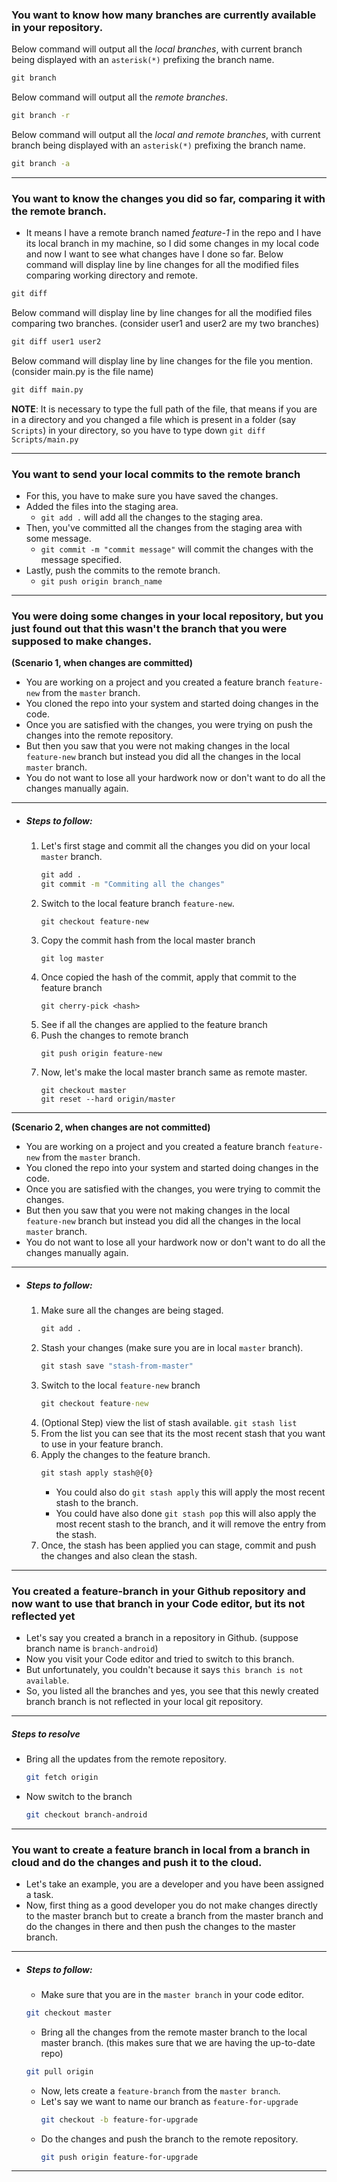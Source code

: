 ### You want to know how many branches are currently available in your repository.

Below command will output all the *local branches*, with current branch being displayed with an `asterisk(*)` prefixing the branch name.
```cmd
git branch
```

Below command will output all the *remote branches*.
```cmd
git branch -r
```

Below command will output all the *local and remote branches*, with current branch being displayed with an `asterisk(*)` prefixing the branch name.
```cmd
git branch -a
```

---

### You want to know the changes you did so far, comparing it with the remote branch.
- It means I have a remote branch named *feature-1* in the repo and I have its local branch in my machine, so I did some changes in my local code and now I want to see what changes have I done so far.
Below command will display line by line changes for all the modified files comparing working directory and remote.
```cmd
git diff
```

Below command will display line by line changes for all the modified files comparing two branches. (consider user1 and user2 are my two branches)
```cmd
git diff user1 user2
```

Below command will display line by line changes for the file you mention. (consider main.py is the file name)
```cmd
git diff main.py
```
**NOTE**: It is necessary to type the full path of the file, that means if you are in a directory and you changed a file which is present in a folder (say `Scripts`) in your directory, so you have to type down `git diff Scripts/main.py`

---

### You want to send your local commits to the remote branch
- For this, you have to make sure you have saved the changes.
- Added the files into the staging area.
    - `git add .` will add all the changes to the staging area.
- Then, you've committed all the changes from the staging area with some message.
    - `git commit -m "commit message"` will commit the changes with the message specified.
- Lastly, push the commits to the remote branch.
    - `git push origin branch_name`

---

### You were doing some changes in your local repository, but you just found out that this wasn't the branch that you were supposed to make changes.

**(Scenario 1, when changes are committed)**
- You are working on a project and you created a feature branch `feature-new` from the `master` branch.
- You cloned the repo into your system and started doing changes in the code.
- Once you are satisfied with the changes, you were trying on push the changes into the remote repository.
- But then you saw that you were not making changes in the local `feature-new` branch but instead you did all the changes in the local `master` branch.
- You do not want to lose all your hardwork now or don't want to do all the changes manually again.
---
- ##### Steps to follow:
    1. Let's first stage and commit all the changes you did on your local `master` branch.
        ```cmd
        git add .
        git commit -m "Commiting all the changes"
        ```
    2. Switch to the local feature branch `feature-new`.
        ```
        git checkout feature-new
        ``` 
    3. Copy the commit hash from the local master branch
        ```
        git log master
        ```
    4. Once copied the hash of the commit, apply that commit to the feature branch
        ```
        git cherry-pick <hash>
        ```
    5. See if all the changes are applied to the feature branch
    6. Push the changes to remote branch
        ```
        git push origin feature-new
        ```
    7. Now, let's make the local master branch same as remote master.
        ```
        git checkout master
        git reset --hard origin/master
        ```
---
**(Scenario 2, when changes are not committed)**
- You are working on a project and you created a feature branch `feature-new` from the `master` branch.
- You cloned the repo into your system and started doing changes in the code.
- Once you are satisfied with the changes, you were trying to commit the changes.
- But then you saw that you were not making changes in the local `feature-new` branch but instead you did all the changes in the local `master` branch.
- You do not want to lose all your hardwork now or don't want to do all the changes manually again.
---
- ##### Steps to follow:
    1. Make sure all the changes are being staged.
        ```cmd
        git add .
        ```
    2. Stash your changes (make sure you are in local `master` branch).
        ```cmd
        git stash save "stash-from-master"
        ```
    3. Switch to the local `feature-new` branch
        ```cmd
        git checkout feature-new
        ```
    4. (Optional Step) view the list of stash available. `git stash list`
    5. From the list you can see that its the most recent stash that you want to use in your feature branch.
    6. Apply the changes to the feature branch.
        ```cmd
        git stash apply stash@{0}    
        ```
        - You could also do `git stash apply` this will apply the most recent stash to the branch.
        - You could have also done `git stash pop` this will also apply the most recent stash to the branch, and it will remove the entry from the stash.
    7. Once, the stash has been applied you can stage, commit and push the changes and also clean the stash.

---

### You created a feature-branch in your Github repository and now want to use that branch in your Code editor, but its not reflected yet

- Let's say you created a branch in a repository in Github. (suppose branch name is `branch-android`)
- Now you visit your Code editor and tried to switch to this branch.
- But unfortunately, you couldn't because it says `this branch is not available`.
- So, you listed all the branches and yes, you see that this newly created branch branch is not reflected in your local git repository.
---
##### Steps to resolve
- Bring all the updates from the remote repository.
    ```bash
    git fetch origin
    ```
- Now switch to the branch
    ```bash
    git checkout branch-android
    ```

---

### You want to create a feature branch in local from a branch in cloud and do the changes and push it to the cloud.

- Let's take an example, you are a developer and you have been assigned a task.
- Now, first thing as a good developer you do not make changes directly to the master branch but to create a branch from the master branch and do the changes in there and then push the changes to the master branch.
---
- ##### Steps to follow:
    - Make sure that you are in the `master branch` in your code editor.
    ```bash
    git checkout master
    ``` 
    - Bring all the changes from the remote master branch to the local master branch. (this makes sure that we are having the up-to-date repo)
    ```bash
    git pull origin
    ```
    - Now, lets create a `feature-branch` from the `master branch`.
    - Let's say we want to name our branch as `feature-for-upgrade`
        ```bash
        git checkout -b feature-for-upgrade
        ```
    - Do the changes and push the branch to the remote repository.
        ```bash
        git push origin feature-for-upgrade
        ```

---
